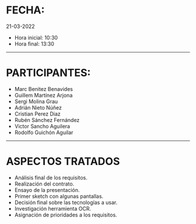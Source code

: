# FECHA:
21-03-2022
- Hora inicial: 10:30
- Hora final: 13:30
-----
# PARTICIPANTES:
- Marc Benitez Benavides
- Guillem Martínez Arjona
- Sergi Molina Grau
- Adrián Nieto Núñez
- Cristian Perez Diaz
- Rubén Sánchez Fernández
- Victor Sancho Aguilera
- Rodolfo Guichón Aguilar

-----
# ASPECTOS TRATADOS
- Análisis final de los requisitos.
- Realización del contrato.
- Ensayo de la presentación.
- Primer sketch con algunas pantallas.
- Decisión final sobre las tecnologías a usar.
- Investigación herramienta OCR.
- Asignación de prioridades a los requisitos.